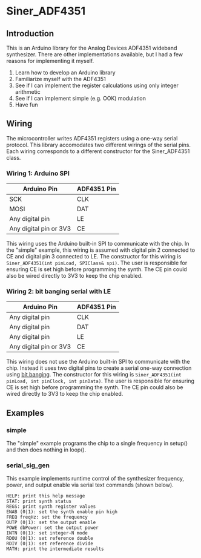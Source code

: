 # Siner_ADF4351

## Introduction

This is an Arduino library for the Analog Devices ADF4351 wideband synthesizer.
There are other implementations available, but I had a few reasons for implementing it myself.

1. Learn how to develop an Arduino library
1. Familiarize myself with the ADF4351
1. See if I can implement the register calculations using only integer arithmetic
1. See if I can implement simple (e.g. OOK) modulation
1. Have fun

## Wiring

The microcontroller writes ADF4351 registers using a one-way serial protocol.
This library accomodates two different wirings of the serial pins.
Each wiring corresponds to a different constructor for the Siner_ADF4351 class.

### Wiring 1: Arduino SPI

Arduino Pin | ADF4351 Pin
------------|------------
SCK | CLK
MOSI | DAT
Any digital pin | LE
Any digital pin or 3V3 | CE

This wiring uses the Arduino built-in SPI to communicate with the chip.
In the "simple" example, this wiring is assumed with digital pin 2 connected to CE and digital pin 3 connected to LE.
The constructor for this wiring is `Siner_ADF4351(int pinLoad, SPIClass& spi)`.
The user is responsible for ensuring CE is set high before programming the synth.
The CE pin could also be wired directly to 3V3 to keep the chip enabled.

### Wiring 2: bit banging serial with LE

Arduino Pin | ADF4351 Pin
------------|------------
Any digital pin | CLK
Any digital pin | DAT
Any digital pin | LE
Any digital pin or 3V3 | CE

This wiring does not use the Arduino built-in SPI to communicate with the chip.
Instead it uses two digital pins to create a serial one-way connection using [bit banging](https://en.wikipedia.org/wiki/Bit_banging).
The constructor for this wiring is `Siner_ADF4351(int pinLoad, int pinClock, int pinData)`.
The user is responsible for ensuring CE is set high before programming the synth.
The CE pin could also be wired directly to 3V3 to keep the chip enabled.

## Examples

### simple

The "simple" example programs the chip to a single frequency in setup() and then does nothing in loop().

### serial_sig_gen

This example implements runtime control of the synthesizer frequency, power, and output enable via serial text commands (shown below).

```
HELP: print this help message
STAT: print synth status
REGS: print synth register values
ENAB (0|1): set the synth enable pin high
FREQ freqHz: set the frequency
OUTP (0|1): set the output enable
POWE dbPower: set the output power
INTN (0|1): set integer-N mode
RDOU (0|1): set reference double
RDIV (0|1): set reference divide
MATH: print the intermediate results
```
